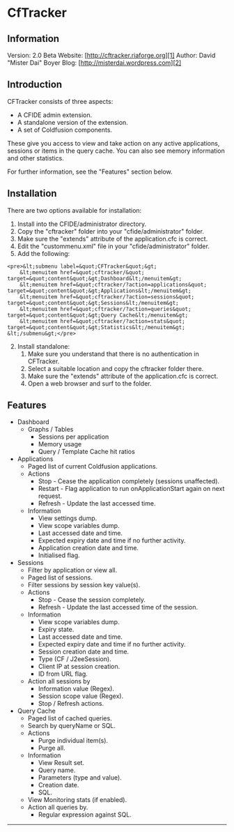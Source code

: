 CfTracker
=========
Information
-----------
Version: 2.0 Beta
Website: [http://cftracker.riaforge.org][1]
Author:  David "Mister Dai" Boyer
Blog:    [http://misterdai.wordpress.com][2]

Introduction
------------

CFTracker consists of three aspects:

  - A CFIDE admin extension.
  - A standalone version of the extension.
  - A set of Coldfusion components.

These give you access to view and take action on any active applications,
sessions or items in the query cache.  You can also see memory information
and other statistics.

For further information, see the "Features" section below.

Installation
------------
There are two options available for installation:

 1. Install into the CFIDE/administrator directory.
  1. Copy the "cftracker" folder into your "cfide/administrator" folder.
  2. Make sure the "extends" attribute of the application.cfc is correct.
  3. Edit the "custommenu.xml" file in your "cfide/administrator" folder.
  4. Add the following:

    <pre>&lt;submenu label=&quot;CFTracker&quot;&gt;
		&lt;menuitem href=&quot;cftracker/&quot; target=&quot;content&quot;&gt;Dashboard&lt;/menuitem&gt;
		&lt;menuitem href=&quot;cftracker/?action=applications&quot; target=&quot;content&quot;&gt;Applications&lt;/menuitem&gt;
		&lt;menuitem href=&quot;cftracker/?action=sessions&quot; target=&quot;content&quot;&gt;Sessions&lt;/menuitem&gt;
		&lt;menuitem href=&quot;cftracker/?action=queries&quot; target=&quot;content&quot;&gt;Query Cache&lt;/menuitem&gt;
		&lt;menuitem href=&quot;cftracker/?action=stats&quot; target=&quot;content&quot;&gt;Statistics&lt;/menuitem&gt;
	&lt;/submenu&gt;</pre>
 2. Install standalone:
	1. Make sure you understand that there is no authentication in CFTracker.
	2. Select a suitable location and copy the cftracker folder there.
	3. Make sure the "extends" attribute of the application.cfc is correct.
	4. Open a web browser and surf to the folder.
	
Features
------------
  - Dashboard
    - Graphs / Tables
      - Sessions per application
      - Memory usage
      - Query / Template Cache hit ratios
  - Applications
    - Paged list of current Coldfusion applications.
    - Actions
      - Stop - Cease the application completely (sessions unaffected).
      - Restart - Flag application to run onApplicationStart again on next request.
      - Refresh - Update the last accessed time.
    - Information
      - View settings dump.
      - View scope variables dump.
      - Last accessed date and time.
      - Expected expiry date and time if no further activity.
      - Application creation date and time.
      - Initialised flag.
  - Sessions
    - Filter by application or view all.
    - Paged list of sessions.
    - Filter sessions by session key value(s).
    - Actions
      - Stop - Cease the session completely.
      - Refresh - Update the last accessed time of the session.
    - Information
      - View scope variables dump.
      - Expiry state.
      - Last accessed date and time.
      - Expected expiry date and time if no further activity.
      - Session creation date and time.
      - Type (CF / J2eeSession).
      - Client IP at session creation.
      - ID from URL flag.
    - Action all sessions by
      - Information value (Regex).
      - Session scope value (Regex).
      - Stop / Refresh actions.
  - Query Cache
    - Paged list of cached queries.
    - Search by queryName or SQL.
    - Actions
      - Purge individual item(s).
      - Purge all.
    - Information
      - View Result set.
      - Query name.
      - Parameters (type and value).
      - Creation date.
      - SQL.
    - View Monitoring stats (if enabled).
    - Action all queries by.
      - Regular expression against SQL.

---
  [1]: http://cftracker.riaforge.org
  [2]: http://misterdai.wordpress.com